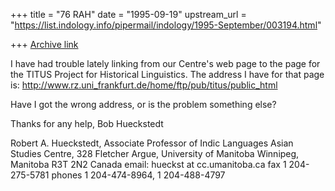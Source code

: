 +++
title = "76 RAH"
date = "1995-09-19"
upstream_url = "https://list.indology.info/pipermail/indology/1995-September/003194.html"

+++
[Archive link](https://list.indology.info/pipermail/indology/1995-September/003194.html)

I have had trouble lately linking from our Centre's web page to the page 
for the TITUS Project for Historical Linguistics. The address I have for 
that page is:
	http://www.rz.uni_frankfurt.de/home/ftp/pub/titus/public_html

Have I got the wrong address, or is the problem something else?

Thanks for any help,
Bob Hueckstedt

Robert A. Hueckstedt, Associate Professor of Indic Languages
Asian Studies Centre, 328 Fletcher Argue, University of Manitoba
Winnipeg, Manitoba R3T 2N2 Canada email: hueckst at cc.umanitoba.ca
fax 1 204-275-5781 phones 1 204-474-8964, 1 204-488-4797






